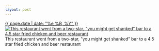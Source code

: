 ```yaml
---
layout: post
---
```


<p>
  <time><a href="/504">{{ page.date | date: "%e %B, %Y" }}</a></time>
  <a href="/504"><img src="{{ site.assets_url }}/504-640.jpg" srcset="{{ site.assets_url }}/504-1280.jpg 1280w, {{ site.assets_url }}/504-960.jpg 960w, {{ site.assets_url }}/504-640.jpg 640w, {{ site.assets_url }}/504-320.jpg 320w" sizes="(min-width: 700px) 50vw, calc(100vw - 2rem)" alt="This restaurant went from a two-star, &quot;you might get shanked&quot; bar to a 4.5 star fried chicken and beer restaurant" /></a>
  <span>This restaurant went from a two-star, &quot;you might get shanked&quot; bar to a 4.5 star fried chicken and beer restaurant</span>
</p>
